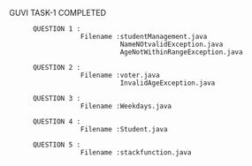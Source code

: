 GUVI TASK-1
          COMPLETED 

          QUESTION 1 :
                      Filename :studentManagement.java
                                NameNOtvalidException.java
                                AgeNotWithinRangeException.java

          QUESTION 2 :
                      Filename :voter.java
                                InvalidAgeException.java

          QUESTION 3 :
                      Filename :Weekdays.java

          QUESTION 4 :
                      Filename :Student.java

          QUESTION 5 :
                      Filename :stackfunction.java

